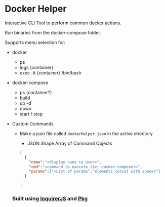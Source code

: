 # Docker Helper
Interactive CLI Tool to perform common docker actions.

Run binaries from the docker-compose folder.

Supports menu selection for:
* docker
  * ps
  * logs {container}
  * exec -it {container} /bin/bash
* docker-compose
  * ps {container?}
  * build
  * up -d
  * down
  * start / stop
* Custom Commands
  * Make a json file called `dockerHelper.json` in the active directory
    * JSON Shape Array of Command Objects

    ```json
    [
      {
        "name":"<display name to user>",
        "cmd":"<command to execute (ie: docker-compose)>",
        "params":["<List of params","elements concat with spaces"]
      }
      
    ]
    ```

  ### Built using [InquirerJS](https://github.com/SBoudrias/Inquirer.js/) and [Pkg](https://github.com/zeit/pkg)